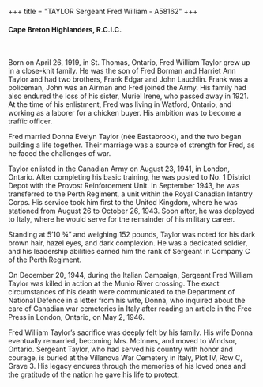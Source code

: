 +++
title = "TAYLOR Sergeant Fred William - A58162"
+++

#### Cape Breton Highlanders, R.C.I.C.
<br>


Born on April 26, 1919, in St. Thomas, Ontario, Fred William Taylor grew up in a close-knit family. He was the son of Fred Borman and Harriet Ann Taylor and had two brothers, Frank Edgar and John Lauchlin. Frank was a policeman, John was an Airman and Fred joined the Army. His family had also endured the loss of his sister, Muriel Irene, who passed away in 1921. At the time of his enlistment, Fred was living in Watford, Ontario, and working as a laborer for a chicken buyer. His ambition was to become a traffic officer.

Fred married Donna Evelyn Taylor (née Eastabrook), and the two began building a life together. Their marriage was a source of strength for Fred, as he faced the challenges of war.

Taylor enlisted in the Canadian Army on August 23, 1941, in London, Ontario. After completing his basic training, he was posted to No. 1 District Depot with the Provost Reinforcement Unit. In September 1943, he was transferred to the Perth Regiment, a unit within the Royal Canadian Infantry Corps. His service took him first to the United Kingdom, where he was stationed from August 26 to October 26, 1943. Soon after, he was deployed to Italy, where he would serve for the remainder of his military career.

Standing at 5’10 ¾” and weighing 152 pounds, Taylor was noted for his dark brown hair, hazel eyes, and dark complexion. He was a dedicated soldier, and his leadership abilities earned him the rank of Sergeant in Company C of the Perth Regiment.

On December 20, 1944, during the Italian Campaign, Sergeant Fred William Taylor was killed in action at the Munio River crossing. The exact circumstances of his death were communicated to the Department of National Defence in a letter from his wife, Donna, who inquired about the care of Canadian war cemeteries in Italy after reading an article in the Free Press in London, Ontario, on May 2, 1946.

Fred William Taylor’s sacrifice was deeply felt by his family. His wife Donna eventually remarried, becoming Mrs. McInnes, and moved to Windsor, Ontario. Sergeant Taylor, who had served his country with honor and courage, is buried at the Villanova War Cemetery in Italy, Plot IV, Row C, Grave 3. 
His legacy endures through the memories of his loved ones and the gratitude of the nation he gave his life to protect.

